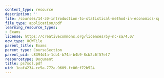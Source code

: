 ```yaml
---
content_type: resource
description: ''
file: /courses/14-30-introduction-to-statistical-method-in-economics-spring-2006/1eaf4234ce5a772a9609fc06cf72b524_ps7sol.pdf
file_type: application/pdf
learning_resource_types:
- Exams
license: https://creativecommons.org/licenses/by-nc-sa/4.0/
ocw_type: OCWFile
parent_title: Exams
parent_type: CourseSection
parent_uid: c8394d1a-1cb1-b74a-b4b9-8cb2c6f57ef7
resourcetype: Document
title: ps7sol.pdf
uid: 1eaf4234-ce5a-772a-9609-fc06cf72b524
---
```

